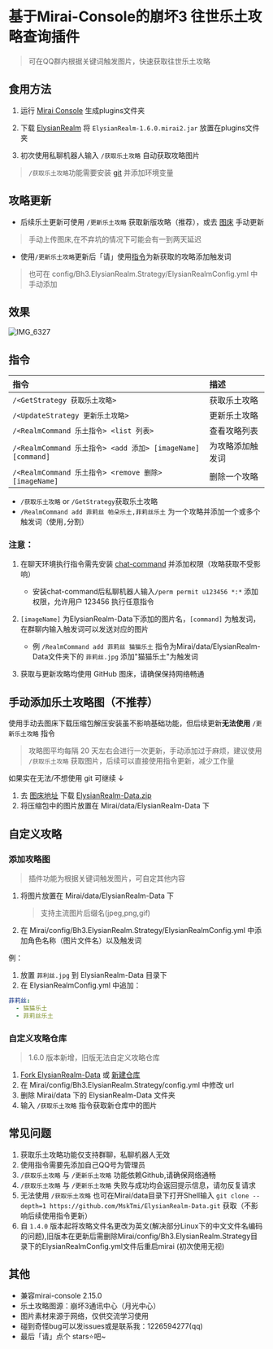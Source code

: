 # 基于Mirai-Console的崩坏3 往世乐土攻略查询插件

> 可在QQ群内根据关键词触发图片，快速获取往世乐土攻略

## 食用方法

1. 运行 [Mirai Console](https://github.com/mamoe/mirai) 生成plugins文件夹

2. 下载 [ElysianRealm](https://github.com/MskTim/Bh3-ElysianRealm-Strategy/releases) 将 `ElysianRealm-1.6.0.mirai2.jar` 放置在plugins文件夹

3. 初次使用私聊机器人输入 `/获取乐土攻略` 自动获取攻略图片
> `/获取乐土攻略`功能需要安装 [git](https://git-scm.com) 并添加环境变量

## 攻略更新

- 后续乐土更新可使用 `/更新乐土攻略` 获取新版攻略（推荐），或去 [图床](https://github.com/MskTim/ElysianRealm-Data) 手动更新  

> 手动上传图床,在不弃坑的情况下可能会有一到两天延迟  

 - 使用`/更新乐土攻略`更新后「请」使用[指令](#指令)为新获取的攻略添加触发词   
> 也可在 config/Bh3.ElysianRealm.Strategy/ElysianRealmConfig.yml 中手动添加
## 效果

![IMG_6327](https://user-images.githubusercontent.com/87525977/187026836-b4310fe8-b213-4249-91f3-e0864f8c4d84.PNG)

## 指令
| 指令                                                       | 描述              |
|:---------------------------------------------------------|:----------------|
| `/<GetStrategy 获取乐土攻略>`                                  | 获取乐土攻略          |
| `/<UpdateStrategy 更新乐土攻略>`                               | 更新乐土攻略          |
| `/<RealmCommand 乐土指令> <list 列表>`                         | 查看攻略列表          |
| `/<RealmCommand 乐土指令> <add 添加> [imageName] [command]`    | 为攻略添加触发词        |
| `/<RealmCommand 乐土指令> <remove 删除> [imageName]`           | 删除一个攻略          |

- `/获取乐土攻略` or `/GetStrategy`获取乐土攻略
- `/RealmCommand add 菲莉丝 帕朵乐土,菲莉丝乐土` 为一个攻略并添加一个或多个触发词（使用`,`分割）


### 注意：  
1. 在聊天环境执行指令需先安装 [chat-command](https://github.com/project-mirai/chat-command) 并添加权限（攻略获取不受影响）  
   - 安装chat-command后私聊机器人输入`/perm permit u123456 *:*` 添加权限，允许用户 123456 执行任意指令
   
2. `[imageName]` 为ElysianRealm-Data下添加的图片名，`[command]` 为触发词，在群聊内输入触发词可以发送对应的图片
   - 例 `/RealmCommand add 菲莉丝 猫猫乐土` 指令为Mirai/data/ElysianRealm-Data文件夹下的 `菲莉丝.jpg` 添加"猫猫乐土"为触发词
3. 获取与更新攻略均使用 GitHub 图床，请确保保持网络畅通

## 手动添加乐土攻略图（不推荐）

使用手动去图床下载压缩包解压安装虽不影响基础功能，但后续更新**无法使用** `/更新乐土攻略` 指令  
> 攻略图平均每隔 20 天左右会进行一次更新，手动添加过于麻烦，建议使用 `/获取乐土攻略` 获取图片，后续可以直接使用指令更新，减少工作量

如果实在无法/不想使用 git 可继续 ↓

1. 去 [图床地址](https://github.com/MskTim/ElysianRealm-Data) 下载 [ElysianRealm-Data.zip](https://github.com/MskTim/ElysianRealm-Data/releases)
2. 将压缩包中的图片放置在 Mirai/data/ElysianRealm-Data 下

## 自定义攻略

### 添加攻略图

> 插件功能为根据关键词触发图片，可自定其他内容

1. 将图片放置在 Mirai/data/ElysianRealm-Data 下
    > 支持主流图片后缀名(jpeg,png,gif)
2. 在 Mirai/config/Bh3.ElysianRealm.Strategy/ElysianRealmConfig.yml 中添加角色名称（图片文件名）以及触发词  

例：
1. 放置 `菲利丝.jpg` 到 ElysianRealm-Data 目录下
2. 在 ElysianRealmConfig.yml 中追加：
```yaml
菲莉丝: 
  - 猫猫乐土
  - 菲莉丝乐土
```

### 自定义攻略仓库
> 1.6.0 版本新增，旧版无法自定义攻略仓库
1. [Fork ElysianRealm-Data](https://github.com/MskTmi/ElysianRealm-Data/fork) 或 [新建仓库](https://github.com/new)
2. 在 Mirai/config/Bh3.ElysianRealm.Strategy/config.yml 中修改 url
3. 删除 Mirai/data 下的 ElysianRealm-Data 文件夹
4. 输入 `/获取乐土攻略` 指令获取新仓库中的图片

## 常见问题
1. 获取乐土攻略功能仅支持群聊，私聊机器人无效
2. 使用指令需要先添加自己QQ号为管理员
3.  `/获取乐土攻略` 与 `/更新乐土攻略` 功能依赖Github,请确保网络通畅
4.  `/获取乐土攻略` 与 `/更新乐土攻略` 失败与成功均会返回提示信息，请勿反复请求
5. 无法使用 `/获取乐土攻略` 也可在Mirai/data目录下打开Shell输入 `git clone --depth=1 https://github.com/MskTmi/ElysianRealm-Data.git` 获取（不影响后续使用指令更新）
6. 自 `1.4.0` 版本起将攻略文件名更改为英文(解决部分Linux下的中文文件名编码的问题),旧版本在更新后需删除Mirai/config/Bh3.ElysianRealm.Strategy目录下的ElysianRealmConfig.yml文件后重启mirai (初次使用无视)

## 其他
- 兼容mirai-console 2.15.0
- 乐土攻略图源：崩坏3通讯中心（月光中心）
- 图片素材来源于网络，仅供交流学习使用
- 碰到奇怪bug可以发issues或是联系我：1226594277(qq)
- 最后「请」点个 stars⭐吧~
